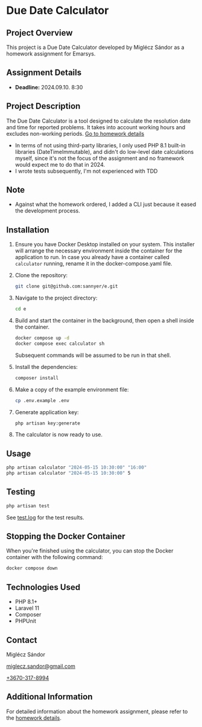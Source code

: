 # Due Date Calculator

## Project Overview
This project is a Due Date Calculator developed by Miglécz Sándor as a homework assignment for Emarsys.

## Assignment Details
- **Deadline:** 2024.09.10. 8:30

## Project Description
The Due Date Calculator is a tool designed to calculate the resolution date and time for reported problems. It takes into account working hours and excludes non-working periods.
[Go to homework details](homework.md)

- In terms of not using third-party libraries, I only used PHP 8.1 built-in libraries (DateTimeImmutable), and didn't do low-level date calculations myself, since it's not the focus of the assignment and no framework would expect me to do that in 2024.
- I wrote tests subsequently, I'm not experienced with TDD

## Note
- Against what the homework ordered, I added a CLI just because it eased the development process.

## Installation

1. Ensure you have Docker Desktop installed on your system. This installer will arrange the necessary environment inside the container for the application to run. In case you already have a container called `calculator` running, rename it in the docker-compose.yaml file.

2. Clone the repository:
   ```sh
   git clone git@github.com:sannyer/e.git
   ```

3. Navigate to the project directory:
   ```sh
   cd e
   ```

4. Build and start the container in the background, then open a shell inside the container.
   ```sh
   docker compose up -d
   docker compose exec calculator sh
   ```
   Subsequent commands will be assumed to be run in that shell.

5. Install the dependencies:
   ```sh
   composer install
   ```

6. Make a copy of the example environment file:
   ```sh
   cp .env.example .env
   ```

7. Generate application key:
   ```sh
   php artisan key:generate
   ```

8. The calculator is now ready to use.

## Usage

```sh
php artisan calculator "2024-05-15 10:30:00" "16:00"
php artisan calculator "2024-05-15 10:30:00" 5
```

## Testing

```sh
php artisan test
```
See [test.log](test.log) for the test results.

## Stopping the Docker Container

When you're finished using the calculator, you can stop the Docker container with the following command:

```sh
docker compose down
```

## Technologies Used
- PHP 8.1+
- Laravel 11
- Composer
- PHPUnit

## Contact
Miglécz Sándor

[miglecz.sandor@gmail.com](mailto:miglecz.sandor@gmail.com)

[+3670-317-8994](call:+3670-317-8994)

## Additional Information
For detailed information about the homework assignment, please refer to the [homework details](homework.md).

